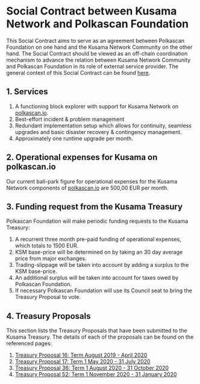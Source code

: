 # Social Contract between Kusama Network and Polkascan Foundation
This Social Contract aims to serve as an agreement between Polkascan Foundation on one hand and the Kusama Network Community on the other hand. The Social Contract should be viewed as an off-chain coordination mechanism to advance the relation between Kusama Network Community and Polkascan Foundation in its role of external service provider. The general context of this Social Contract can be found [here](https://github.com/polkascan/social-contract/blob/master/README.md).

## 1. Services
1. A functioning block explorer with support for Kusama Network on [polkascan.io](https://polkascan.io).
2. Best-effort incident & problem management
3. Redundant implementation setup which allows for continuity, seamless upgrades and basic disaster recovery & contingency management.
4. Approximately one runtime upgrade per month.

## 2. Operational expenses for Kusama on polkascan.io
Our current ball-park figure for operational expenses for the Kusama Network components of [polkascan.io](https://polkascan.io) are 500,00 EUR per month.

## 3. Funding request from the Kusama Treasury
Polkascan Foundation will make periodic funding requests to the Kusama Treasury:
1. A recurrent three month pre-paid funding of operational expenses, which totals to 1500 EUR.
2. KSM base-price will be determined on by taking an 30 day average price from major exchanges.
3. Trading-slippage will be taken into account by adding a surplus to the KSM base-price.
4. An additional surplus will be taken into account for taxes owed by Polkascan Foundation.
5. If necessary Polkascan Foundation will use its Council seat to bring the Treasury Proposal to vote.

## 4. Treasury Proposals
This section lists the Treasury Proposals that have been submitted to the Kusama Treasury.
The details of each of the proposals can be found on the referenced pages:
1. [Treasury Proposal 16: Term August 2019 - April 2020](https://github.com/polkascan/social-contract/blob/master/kusama/treasury-proposal-16.md)
2. [Treasury Proposal 17: Term 1 May 2020 - 31 July 2020](https://github.com/polkascan/social-contract/blob/master/kusama/treasury-proposal-17.md)
3. [Treasury Proposal 36: Term 1 August 2020 - 31 October 2020](https://github.com/polkascan/social-contract/blob/master/kusama/treasury-proposal-36.md)
4. [Treasury Proposal 52: Term 1 November 2020 - 31 January 2020](https://github.com/polkascan/social-contract/blob/master/kusama/treasury-proposal-52.md)


